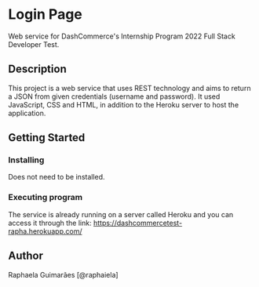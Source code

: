 # Login Page

Web service for DashCommerce's Internship Program 2022 Full Stack Developer Test.

## Description

This project is a web service that uses REST technology and aims to return a JSON from given credentials (username and password). It used JavaScript, CSS and HTML, in addition to the Heroku server to host the application.

## Getting Started


### Installing

Does not need to be installed.

### Executing program

The service is already running on a server called Heroku and you can access it through the link: https://dashcommercetest-rapha.herokuapp.com/

## Author

Raphaela Guimarães [@raphaiela]
